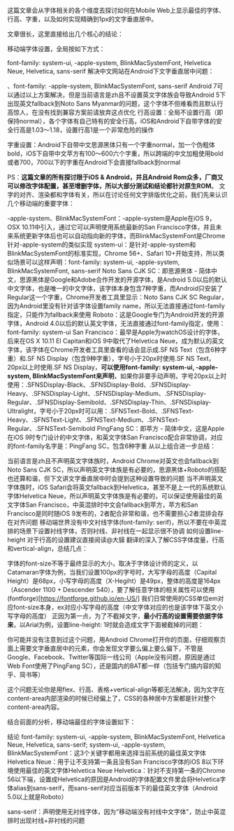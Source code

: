 这篇文章会从字体相关的各个维度去探讨如何在Mobile Web上显示最佳的字体、行高、字重，以及如何实现精确到1px的文字垂直居中。

文章很长，这里直接给出几个核心的结论：

移动端字体设置，全局按如下方式：

font-family: system-ui, -apple-system, BlinkMacSystemFont, Helvetica Neue, Helvetica, sans-serif
解决中文网站在Android下文字垂直居中问题：

<html lang="zh-cmn-Hans">、font-family: -apple-system, BlinkMacSystemFont, sans-serif
Android 7可以通过以上方案解决，但是当前语言是zh且不设置英文字体族会导致Android 5下出现英文fallback到Noto Sans Myanmar的问题，这个字体不但难看而且默认行高惊人，在没有找到兼容方案前请放弃这点优化
行高设置：全局不设置行高（即保持normal），各个字体有自己特有的安全行高，iOS和Android下自带字体的安全行高是1.03～1.18，设置行高1是一个非常危险的操作

字重设置：Android下自带中文思源黑体只有一个字重normal，加一个伪粗体bold，iOS下自带中文苹方有100～600六个字重，所以跨端的中文加粗使用bold或者700，700以下的字重在Android下会直接fallback到normal

PS：**这篇文章的所有探讨限于iOS & Android，并且Android Rom众多，厂商又可以修改字体配置，甚至增删字体，所以大部分测试和结论都针对原生ROM**。
文字的对齐、渲染都和字体有关，所以在讨论任何文字排版优化之前，我们先来认识几个移动端的重要字体：

-apple-system、BlinkMacSystemFont：-apple-system是Apple在iOS 9，OSX 10.11中引入，通过它可以声明使用系统最新的San Francisco字体，并且未来系统更新字体后也可以自动指向新的字体，而BlinkMacSystemFont是Chrome针对-apple-system的类似实现
system-ui：是针对-apple-system和BlinkMacSystemFont的标准实现，Chrome 56+、Safari 10+开始支持，所以类似场景可以这样声明：font-family: system-ui, -apple-system, BlinkMacSystemFont, sans-serif
Noto Sans CJK SC：即思源黑体 - 简体中文，思源黑体是Google和Adobe合作开发的开源字体，是Android 5.0以后的默认中文字体，也是唯一的中文字体，该字体本身包含7种字重，而Android只安装了Regular这一个字重，Chrome开发者工具里显示：Noto Sans CJK SC Regular，因为Android里没有针对该字体设置family name，所以无法直接通过font-family指定，只能作为fallback来使用
Roboto：这是Google专门为Android开发的开源字体，Android 4.0以后的默认英文字体，无法直接通过font-family指定，使用：font-family: system-ui
San Francisco：最早是Apple为watchOS设计的字体，后来在OS X 10.11 El Capitan和iOS 9中取代了Helvetica Neue，成为默认的英文字体，该字体在Chrome开发者工具里查看的话会显示成.SF NS Text（包含6种字重）和.SF NS Display（包含9种字重），字号小于20px时使用.SF NS Text，20px以上时使用.SF NS Display，**可以使用font-family: system-ui, -apple-system, BlinkMacSystemFont来声明**，如果你非要手动声明，字号20px以上时使用：.SFNSDisplay-Black、.SFNSDisplay-Bold、.SFNSDisplay-Heavy、.SFNSDisplay-Light、.SFNSDisplay-Medium、.SFNSDisplay-Regular、.SFNSDisplay-Semibold、.SFNSDisplay-Thin、.SFNSDisplay-Ultralight，字号小于20px时可以用：.SFNSText-Bold、.SFNSText-Heavy、.SFNSText-Light、.SFNSText-Medium、.SFNSText-Regular、.SFNSText-Semibold
PingFang SC：即苹方 - 简体中文，这是Apple在iOS 9时专门设计的中文字体，和英文字体San Francisco配合非常协调，对应的font-family名字是：PingFang SC，包含6种字重
从以上组合进一步总结：

当前语言是zh且不声明英文字体族时，Android Chrome对英文也会fallback到Noto Sans CJK SC，所以声明英文字体族是有必要的，思源黑体+Roboto的搭配也还算和谐，但下文讲文字垂直居中时会提到这种设置导致的问题
当不声明英文字体族时，iOS Safari会将英文fallback到Helvetica，甚至不是上一代的系统默认字体Helvetica Neue，所以声明英文字体族是有必要的，可以保证使用最佳的英文字体San Francisco，中英混排时中文会fallback到苹方，苹方和San Francisco是同时随iOS 9发布的，2者配合非常和谐，也不需要担心2者混排会存在对齐问题
移动端世界没有中文衬线字体(font-family: serif)，所以不要在中英混排的场景下设置衬线字体，否则衬线、非衬线在一起显示很不协调
如何设置line-height
对于行高的设置建议直接阅读@大貘 翻译的深入了解CSS字体度量，行高和vertical-align，总结几点：

字体的font-size不等于最终显示的大小，取决于字体设计师的定义，以Catamaran字体为例，当我们设置100px的字号时，大写字母的高度（Capital Height）是68px，小写字母的高度（X-Hegiht）是49px，整体的高度是164px（Ascender 1100 + Descender 540），要了解任意字体的相关属性可以使用(fontforge)[https://fontforge.github.io/en-US/]
我们日常使用的CSS单位em对应font-size本身，ex对应小写字母的高度（中文字体对应的也是该字体下英文小写字母的高度）
正因为第一点，为了不截掉文字，**最小行高的设置需要依据字体来**，以Arial为例，设置line-height: 1时就会造成文字下面被截掉的问题：

你可能并没有注意到过这个问题，用Android Chrome打开你的页面，仔细观察页面上需要文字垂直居中的元素，你会发现文字要么偏上要么偏下，不管是Google、Facebook、Twitter等国际一线公司（Apple没有问题，原因是通过Web Font使用了PingFang SC），还是国内的BAT都一样（包括专门搞内容的知乎、简书等）

这个问题无论你是用flex、行高、表格+vertical-align等都无法解决，因为文字在content-area内部渲染的时候已经偏上了，CSS的各种居中方案都是针对整个content-area内容。

结合前面的分析，移动端最佳的字体设置如下：

结论
font-family: system-ui, -apple-system, BlinkMacSystemFont, Helvetica Neue, Helvetica, sans-serif;
system-ui, -apple-system, BlinkMacSystemFont：这3个关键字都用来选择当前系统的最佳英文字体
Helvetica Neue：用于让不支持第一条且没有San Francisco字体的iOS 8以下环境使用最佳的英文字体Helvetica Neue
Helvetica：针对不支持第一条的Chrome 56以下端，设置成Helvetica的原因是Android的字体配置文件里会将Helvetica字体alias到sans-serif，而sans-serif对应当前版本下的最佳英文字体（Android 5.0以上就是Roboto）

<alias name="helvetica" to="sans-serif" />
sans-serif：声明使用无衬线字体，因为"移动端没有衬线中文字体"，防止中英混排时出现衬线+非衬线的问题
